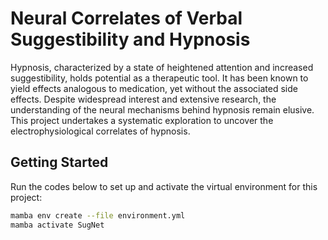 # Neural Correlates of Verbal Suggestibility and Hypnosis
Hypnosis, characterized by a state of heightened attention and increased suggestibility, holds potential as a therapeutic tool. It has been known to yield effects analogous to medication, yet without the associated side effects. Despite widespread interest and extensive research, the understanding of the neural mechanisms behind hypnosis remain elusive. This project undertakes a systematic exploration to uncover the electrophysiological correlates of hypnosis.

## Getting Started
Run the codes below to set up and activate the virtual environment for this project:

```bash
mamba env create --file environment.yml 
mamba activate SugNet
```
